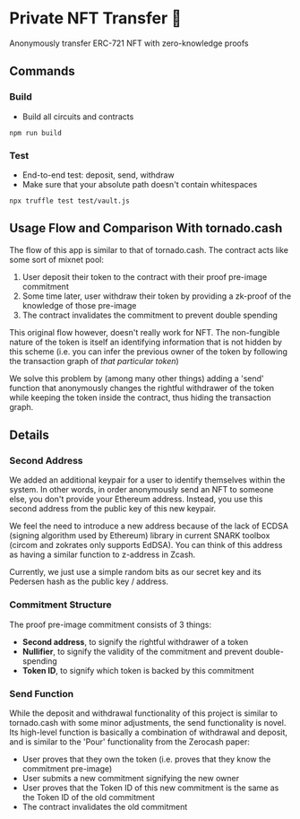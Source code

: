 # Private NFT Transfer 🎨
Anonymously transfer ERC-721 NFT with zero-knowledge proofs

## Commands
### Build 
- Build all circuits and contracts
```
npm run build
```

### Test
- End-to-end test: deposit, send, withdraw
- Make sure that your absolute path doesn't contain whitespaces
```
npx truffle test test/vault.js
```

## Usage Flow and Comparison With tornado.cash
The flow of this app is similar to that of tornado.cash. The contract acts like some sort of mixnet pool:
1. User deposit their token to the contract with their proof pre-image commitment
2. Some time later, user withdraw their token by providing a zk-proof of the knowledge of those pre-image
3. The contract invalidates the commitment to prevent double spending

This original flow however, doesn't really work for NFT. The non-fungible nature of the token is itself an identifying information that is not hidden by this scheme (i.e. you can infer the previous owner of the token by following the transaction graph of _that particular token_) 

We solve this problem by (among many other things) adding a 'send' function that anonymously changes the rightful withdrawer of the token while keeping the token inside the contract, thus hiding the transaction graph.

## Details
### Second Address
We added an additional keypair for a user to identify themselves within the system. In other words, in order anonymously send an NFT to someone else, you don't provide your Ethereum address. Instead, you use this second address from the public key of this new keypair.

We feel the need to introduce a new address because of the lack of ECDSA (signing algorithm used by Ethereum) library in current SNARK toolbox (circom and zokrates only supports EdDSA). You can think of this address as having a similar function to z-address in Zcash.

Currently, we just use a simple random bits as our secret key and its Pedersen hash as the public key / address.

### Commitment Structure
The proof pre-image commitment consists of 3 things:
- __Second address__, to signify the rightful withdrawer of a token
- __Nullifier__, to signify the validity of the commitment and prevent double-spending
- __Token ID__, to signify which token is backed by this commitment

### Send Function
While the deposit and withdrawal functionality of this project is similar to tornado.cash with some minor adjustments, the send functionality is novel. Its high-level function is basically a combination of withdrawal and deposit, and is similar to the 'Pour' functionality from the Zerocash paper:
- User proves that they own the token (i.e. proves that they know the commitment pre-image)
- User submits a new commitment signifying the new owner
- User proves that the Token ID of this new commitment is the same as the Token ID of the old commitment
- The contract invalidates the old commitment  